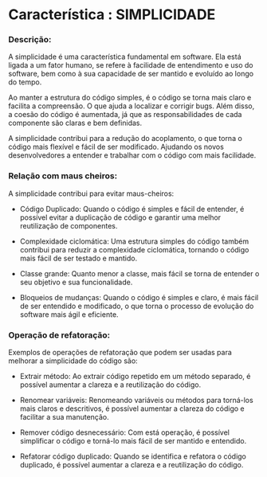 # Característica : SIMPLICIDADE

### Descrição: 

A simplicidade é uma característica fundamental em software. Ela está ligada a um fator humano, se refere à facilidade de entendimento e uso do software, bem como à sua capacidade de ser mantido e evoluído ao longo do tempo.

Ao manter a estrutura do código simples, é o código se torna mais claro e facilita a compreensão. O que ajuda a localizar e corrigir bugs. Além disso, a coesão do código é aumentada, já que as responsabilidades de cada componente são claras e bem definidas.

A simplicidade contribui para a redução do acoplamento, o que torna o código mais flexível e fácil de ser modificado. Ajudando os novos desenvolvedores a entender e trabalhar com o código com mais facilidade.


### Relação com maus cheiros: 

A simplicidade contribui para evitar maus-cheiros:

* Código Duplicado: Quando o código é simples e fácil de entender, é possível evitar a duplicação de código e garantir uma melhor reutilização de componentes.

* Complexidade ciclomática: Uma estrutura simples do código também contribui para reduzir a complexidade ciclomática, tornando o código mais fácil de ser testado e mantido.

* Classe grande: Quanto menor a classe, mais fácil se torna de entender o seu objetivo e sua funcionalidade.

* Bloqueios de mudanças: Quando o código é simples e claro, é mais fácil de ser entendido e modificado, o que torna o processo de evolução do software mais ágil e eficiente.

### Operação de refatoração:

Exemplos de operações de refatoração que podem ser usadas para melhorar a simplicidade do código são:

* Extrair método: Ao extrair código repetido em um método separado, é possível aumentar a clareza e a reutilização do código.

* Renomear variáveis: Renomeando variáveis ou métodos para torná-los mais claros e descritivos, é possível aumentar a clareza do código e facilitar a sua manutenção.

* Remover código desnecessário: Com está operação, é possível simplificar o código e torná-lo mais fácil de ser mantido e entendido.

* Refatorar código duplicado: Quando se identifica e refatora o código duplicado, é possível aumentar a clareza e a reutilização do código.


